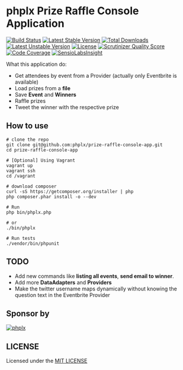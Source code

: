 # **phplx** Prize Raffle Console Application

[![Build Status](https://secure.travis-ci.org/phplx/prize-raffle-console-app.png?branch=master)](http://travis-ci.org/phplx/prize-raffle-console-app) [![Latest Stable Version](https://poser.pugx.org/phplx/prize-raffle-console-app/v/stable.png)](https://packagist.org/packages/phplx/prize-raffle-console-app) [![Total Downloads](https://poser.pugx.org/phplx/prize-raffle-console-app/downloads.png)](https://packagist.org/packages/phplx/prize-raffle-console-app) [![Latest Unstable Version](https://poser.pugx.org/phplx/prize-raffle-console-app/v/unstable.png)](https://packagist.org/packages/phplx/prize-raffle-console-app) [![License](https://poser.pugx.org/phplx/prize-raffle-console-app/license.png)](https://packagist.org/packages/phplx/prize-raffle-console-app) [![Scrutinizer Quality Score](https://scrutinizer-ci.com/g/phplx/prize-raffle-console-app/badges/quality-score.png?s=72524ae87dea871365424192e3d6c3c545f538f5)](https://scrutinizer-ci.com/g/phplx/prize-raffle-console-app/) [![Code Coverage](https://scrutinizer-ci.com/g/phplx/prize-raffle-console-app/badges/coverage.png?s=4b76af8791a4609fbe569103f1d8987919e38045)](https://scrutinizer-ci.com/g/phplx/prize-raffle-console-app/) [![SensioLabsInsight](https://insight.sensiolabs.com/projects/58b5aff5-2709-4ae7-8a3e-0f714c0115bd/mini.png)](https://insight.sensiolabs.com/projects/58b5aff5-2709-4ae7-8a3e-0f714c0115bd)

What this application do:

 * Get attendees by event from a Provider (actually only Eventbrite is available)
 * Load prizes from a **file**
 * Save **Event** and **Winners**
 * Raffle prizes
 * Tweet the winner with the respective prize

## How to use

```
# clone the repo
git clone git@github.com:phplx/prize-raffle-console-app.git
cd prize-raffle-console-app

# [Optional] Using Vagrant
vagrant up
vagrant ssh
cd /vagrant

# download composer
curl -sS https://getcomposer.org/installer | php
php composer.phar install -o --dev

# Run
php bin/phplx.php

# or
./bin/phplx

# Run tests
./vendor/bin/phpunit
```

## TODO

 * Add new commands like **listing all events**, **send email to winner**.
 * Add more **DataAdapters** and **Providers**
 * Make the twitter username maps dynamically without knowing the question text in the Eventbrite Provider

## Sponsor by

[![phplx](https://secure.gravatar.com/avatar/c67d21c0c2ba2be3bfe2c550039fc5d3?s=100)](http://phplx.net)

## LICENSE

Licensed under the [MIT LICENSE](https://github.com/phplx/prize-raffle-console-app/blob/master/LICENSE)
